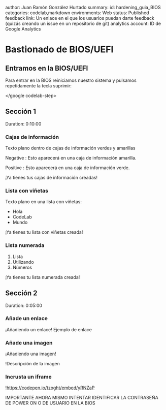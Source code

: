 author: Juan Ramón González Hurtado
summary: 
id: hardening_guia_BIOS
categories: codelab,markdown 
environments: Web 
status: Published 
feedback link: Un enlace en el que los usuarios puedan darte feedback (quizás creando un issue en un repositorio de git) 
analytics account: ID de Google Analytics 
 
<google codelab-step label="Acceso a BIOS/UEFI">

# Bastionado de BIOS/UEFI
 

## Entramos en la BIOS/UEFI

Para entrar en la BIOS reiniciamos nuestro sistema y pulsamos repetidamente la tecla suprimir:


</google codelab-step>
<google codelab-step label="Paso 2"> 

<google codelab-step>
<google codelab-step label="Paso 3"> 

<google codelab-step>
<google codelab-step label="Paso 4"> 

<google codelab-step>
<google codelab-step label="Paso 5"> 

<google codelab-step>
<google codelab-step label="Paso 6"> 

<google codelab-step>

## Sección 1 
Duration: 0:10:00
 
### Cajas de información 
Texto plano dentro de cajas de información verdes y amarillas 
 
Negative 
: Esto aparecerá en una caja de información amarilla. 
 
Positive 
: Esto aparecerá en una caja de información verde. 
 
¡Ya tienes tus cajas de información creadas! 
 
### Lista con viñetas 
Texto plano en una lista con viñetas: 
 
* Hola 
* CodeLab 
* Mundo 
 
¡Ya tienes tu lista con viñetas creada! 
 
### Lista numerada 
1. Lista 
2. Utilizando 
3. Números 
 
¡Ya tienes tu lista numerada creada! 


 
## Sección 2 
Duration: 0:05:00 
 
### Añade un enlace 
¡Añadiendo un enlace! 
Ejemplo de enlace 
 
### Añade una imagen 
¡Añadiendo una imagen! 
 
!Descripción de la imagen 
 
### Incrusta un iframe 
 
!https://codepen.io/tzoght/embed/yRNZaP


IMPORTANTE AHORA MISMO INTENTAR IDENTIFICAR LA CONTRASEÑA DE POWER ON O DE USUARIO EN LA BIOS
